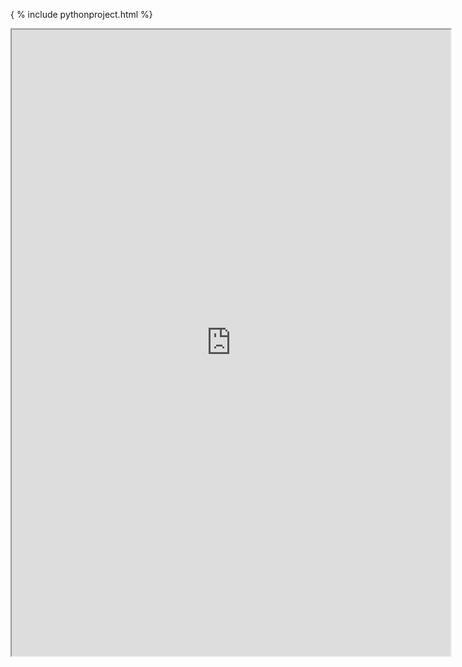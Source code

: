 { % include pythonproject.html %}

<iframe height = "1002px" width = "702" src= "https://replit.com/@guapbeast/flaskportfolio?lite=true#main.py"></iframe>
